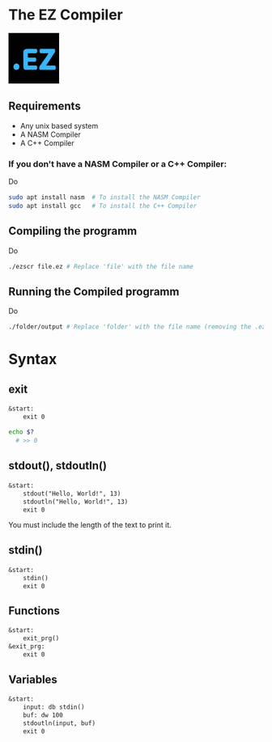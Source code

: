 # The EZ Compiler
<img src="./ico.png" style="width: 100px;">

## Requirements
- Any unix based system
- A NASM Compiler
- A C++ Compiler
### If you don't have a NASM Compiler or a C++ Compiler:
Do 
```sh
sudo apt install nasm  # To install the NASM Compiler
sudo apt install gcc   # To install the C++ Compiler
```
## Compiling the programm
Do 
```sh
./ezscr file.ez # Replace 'file' with the file name
```

## Running the Compiled programm
Do 
```sh
./folder/output # Replace 'folder' with the file name (removing the .ez)
```

# Syntax
## exit
```ez
&start: 
    exit 0
```
```sh
echo $?
  # >> 0
```
## stdout(), stdoutln()
```ez
&start:
    stdout("Hello, World!", 13)
    stdoutln("Hello, World!", 13)
    exit 0
```
You must include the length of the text to print it.
## stdin()
```ez
&start:
    stdin()
    exit 0
```
## Functions
```ez
&start:
    exit_prg()
&exit_prg:
    exit 0
```
## Variables
```ez
&start:
    input: db stdin()
    buf: dw 100
    stdoutln(input, buf)
    exit 0
```
